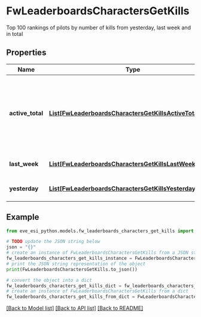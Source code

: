 # FwLeaderboardsCharactersGetKills

Top 100 rankings of pilots by number of kills from yesterday, last week and in total

## Properties

Name | Type | Description | Notes
------------ | ------------- | ------------- | -------------
**active_total** | [**List[FwLeaderboardsCharactersGetKillsActiveTotalInner]**](FwLeaderboardsCharactersGetKillsActiveTotalInner.md) | Top 100 ranking of pilots active in faction warfare by total kills. A pilot is considered \&quot;active\&quot; if they have participated in faction warfare in the past 14 days | 
**last_week** | [**List[FwLeaderboardsCharactersGetKillsLastWeekInner]**](FwLeaderboardsCharactersGetKillsLastWeekInner.md) | Top 100 ranking of pilots by kills in the past week | 
**yesterday** | [**List[FwLeaderboardsCharactersGetKillsYesterdayInner]**](FwLeaderboardsCharactersGetKillsYesterdayInner.md) | Top 100 ranking of pilots by kills in the past day | 

## Example

```python
from eve_esi_python.models.fw_leaderboards_characters_get_kills import FwLeaderboardsCharactersGetKills

# TODO update the JSON string below
json = "{}"
# create an instance of FwLeaderboardsCharactersGetKills from a JSON string
fw_leaderboards_characters_get_kills_instance = FwLeaderboardsCharactersGetKills.from_json(json)
# print the JSON string representation of the object
print(FwLeaderboardsCharactersGetKills.to_json())

# convert the object into a dict
fw_leaderboards_characters_get_kills_dict = fw_leaderboards_characters_get_kills_instance.to_dict()
# create an instance of FwLeaderboardsCharactersGetKills from a dict
fw_leaderboards_characters_get_kills_from_dict = FwLeaderboardsCharactersGetKills.from_dict(fw_leaderboards_characters_get_kills_dict)
```
[[Back to Model list]](../README.md#documentation-for-models) [[Back to API list]](../README.md#documentation-for-api-endpoints) [[Back to README]](../README.md)


